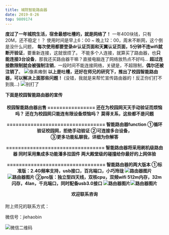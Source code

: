 ```yaml
---
title: 城院智能路由器
date: 2019-8-26
top: 9809174
---
```


**度过了一年城院生活，宿舍最想吐槽的，就是网络了！**
一年400块钱，只有20M，还不稳定！？
使用时间是早上6：00 ~ 晚上12：00，周末不断网，这个倒是没什么问题，
**每次使用都要登录dr认证页面和天翼认证页面，5分钟不连wifi就断开验证**，要重新连接，这就很烦了。
不能多个人连接，就算买了路由器，也**只能连接3台设备**，那我还买路由器干嘛？直接电脑连了网络放热点不好吗...
**超过连接数限制就会被强制注销**，一段时间不能连接网络，关键是，不超限制，**偶尔还被注销了**。
![像素瘫倒](/images/表情包/像素瘫倒.jpg)
**以上是吐槽，还好在师兄的研究下，推出了校园智能路由器，可以解决上面那些问题！**
(没错，我就是来帮忙宣传路由器的！反正你们打不到我...)
![别打了](/images/表情包/别打了.jpg)

**下面是校园智能路由器的宣传**
<h4 align='center'><b>
校园智能路由器出售
================
还在为校园网天天手动验证而烦恼吗？
还在为校园网只能连有限设备烦恼吗？
莫得关系，这些都不是问题              

=================================
智能路由器function
①循环验证校园网，拒绝手动验证
②可连接多台设备，                  
③更多功能私聊我，详细为你解答 

=================================
智能路由器将采用刷机级路由器
同时采用集成多功能潘多拉固件
两大殿堂级的碰撞给你最好的上网体验

=================================
智能路由器的两大版本
①标准版：2.4G频率支持，usb接口，百兆端口，小巧玲珑
![路由器图片](/images/路由器1.jpg)![路由器图片](/images/路由器2.jpg)
②pro版：独立型四天线，双核cpu，双频wifi
512m内存，32m闪存，4lan，千兆端口，同时配备usb3.0接口
![路由器图片](/images/路由器3.jpg)![路由器图片](/images/路由器4.jpg)

欢迎联系咨询
</b></h4>

附上师兄的联系方式：

微信号：jiehaobin

![微信二维码](/images/微信.jpg "二维码")